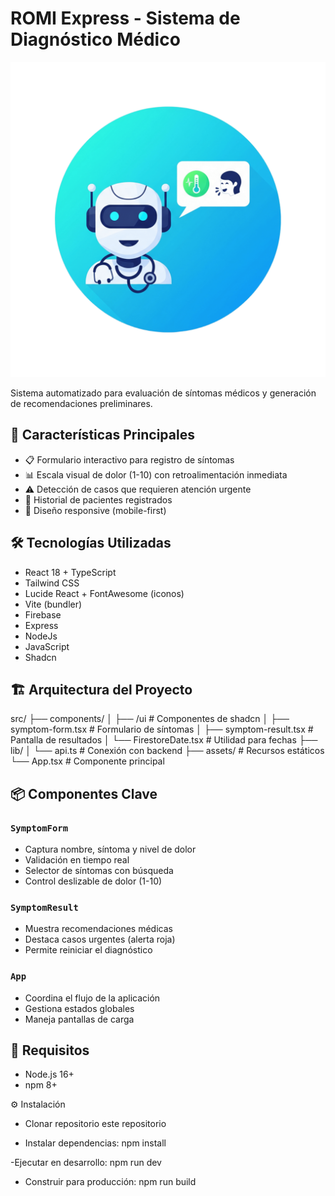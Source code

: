 # ROMI Express - Sistema de Diagnóstico Médico

![ROMI Express Logo](./src/assets/logo1.png)

Sistema automatizado para evaluación de síntomas médicos y generación de recomendaciones preliminares.

## 🚀 Características Principales

- 📋 Formulario interactivo para registro de síntomas
- 📊 Escala visual de dolor (1-10) con retroalimentación inmediata
- ⚠️ Detección de casos que requieren atención urgente
- 📑 Historial de pacientes registrados
- 📱 Diseño responsive (mobile-first)

## 🛠️ Tecnologías Utilizadas

- React 18 + TypeScript
- Tailwind CSS
- Lucide React + FontAwesome (iconos)
- Vite (bundler)
- Firebase
- Express
- NodeJs
- JavaScript
- Shadcn

## 🏗️ Arquitectura del Proyecto
src/
├── components/
│ ├── /ui # Componentes de shadcn
│ ├── symptom-form.tsx # Formulario de síntomas
│ ├── symptom-result.tsx # Pantalla de resultados
│ └── FirestoreDate.tsx # Utilidad para fechas
├── lib/
│ └── api.ts # Conexión con backend
├── assets/ # Recursos estáticos
└── App.tsx # Componente principal


## 📦 Componentes Clave

### `SymptomForm`
- Captura nombre, síntoma y nivel de dolor
- Validación en tiempo real
- Selector de síntomas con búsqueda
- Control deslizable de dolor (1-10)

### `SymptomResult`
- Muestra recomendaciones médicas
- Destaca casos urgentes (alerta roja)
- Permite reiniciar el diagnóstico

### `App`
- Coordina el flujo de la aplicación
- Gestiona estados globales
- Maneja pantallas de carga


## 📌 Requisitos
- Node.js 16+
- npm 8+


⚙️ Instalación
- Clonar repositorio este repositorio
  
- Instalar dependencias:
  npm install

-Ejecutar en desarrollo:
 npm run dev
 
- Construir para producción:
 npm run build
